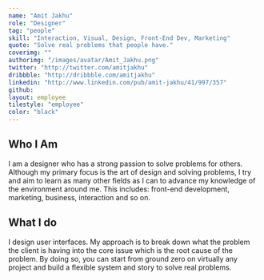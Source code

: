 ```yaml
---
name: "Amit Jakhu"
role: "Designer"
tag: "people"
skill: "Interaction, Visual, Design, Front-End Dev, Marketing"
quote: "Solve real problems that people have."
coverimg: ""
authorimg: "/images/avatar/Amit_Jakhu.png"
twitter: "http://twitter.com/amitjakhu"
dribbble: "http://dribbble.com/amitjakhu"
linkedin: "http://www.linkedin.com/pub/amit-jakhu/41/997/357"
github:
layout: employee
tilestyle: "employee"
color: "black"
---
```


## Who I Am

I am a designer who has a strong passion to solve problems for others. Although my primary focus is the art of design and solving problems, I try and aim to learn as many other fields as I can to advance my knowledge of the environment around me. This includes: front-end development, marketing, business, interaction and so on.

## What I do

I design user interfaces. My approach is to break down what the problem the client is having into the core issue which is the root cause of the problem. By doing so, you can start from ground zero on virtually any project and build a flexible system and story to solve real problems.